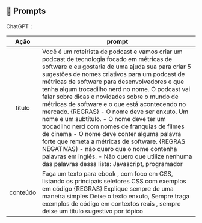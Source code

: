 ## 🧠 Prompts


ChatGPT：

|   Ação   | prompt                                                                                                                                                                                                                                                                         |
| :------: | ------------------------------------------------------------------------------------------------------------------------------------------------------------------------------------------------------------------------------------------------------------------------------ |
|  título  | Você é um roteirista de podcast e vamos criar um podcast de tecnologia focado em métricas de software e eu gostaria de uma ajuda sua para criar 5 sugestões de nomes criativos para um podcast de métricas de software para desenvolvedores e que tenha algum trocadilho nerd no nome. O podcast vai falar sobre dicas e novidades sobre o mundo de métricas de software e o que está acontecendo no mercado. {REGRAS} - O nome deve ser enxuto. Um nome e um subtítulo. - O nome deve ter um trocadilho nerd com nomes de franquias de filmes de cinema - O nome deve conter alguma palavra forte que remeta a métricas de software. {REGRAS NEGATIVAS} - não quero que o nome contenha palavras em inglês. - Não quero que utilize nenhuma das palavras dessa lista: Javascript, programador                                                        |
| conteúdo | Faça um texto para ebook , com foco em CSS, listando os principais seletores CSS com exemplos em código {REGRAS} Explique sempre de uma maneira simples Deixe o texto enxuto, Sempre traga exemplos de código em contextos reais , sempre deixe um título sugestivo por tópico |


